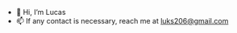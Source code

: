 - 👋 Hi, I’m Lucas
- 📫 If any contact is necessary, reach me at luks206@gmail.com

<!---
LucasHF/LucasHF is a ✨ special ✨ repository because its `README.md` (this file) appears on your GitHub profile.
You can click the Preview link to take a look at your changes.
--->
